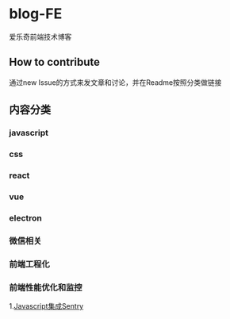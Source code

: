 # blog-FE
爱乐奇前端技术博客

## How to contribute
通过new Issue的方式来发文章和讨论，并在Readme按照分类做链接

## 内容分类

### javascript

### css

### react

### vue

### electron

### 微信相关

### 前端工程化

### 前端性能优化和监控
1.[Javascript集成Sentry](https://github.com/alo7/blog-FE/issues/1)
